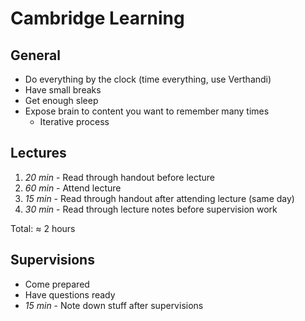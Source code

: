 # Cambridge Learning

## General

- Do everything by the clock (time everything, use Verthandi)
- Have small breaks
- Get enough sleep
- Expose brain to content you want to remember many times
    - Iterative process

## Lectures

1. _20 min_ - Read through handout before lecture
2. _60 min_ - Attend lecture
3. _15 min_ - Read through handout after attending lecture (same day)
4. _30 min_ - Read through lecture notes before supervision work

Total: ≈ 2 hours

## Supervisions

- Come prepared
- Have questions ready
- _15 min_ - Note down stuff after supervisions
